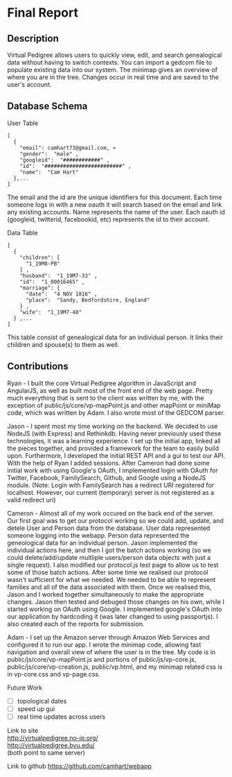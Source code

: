 Final Report
============

Description
-----------
Virtual Pedigree allows users to quickly view, edit, and search genealogical data without having to switch contexts.  You can import a gedcom file to populate existing data into our system.  The minimap gives an overview of where you are in the tree.  Changes occur in real time and are saved to the user's account.

Database Schema
---------------
User Table
```
[
  {
    "email": camhart73@gmail.com, »
    "gender":  "male" ,
    "googleid":  "############" ,
    "id":  "#########################" ,
    "name":  "Cam Hart"
  },...
]
```
The email and the id are the unique identifiers for this document.  Each time someone logs in with a new oauth it will search based on the email and link any existing accounts.  Name represents the name of the user.  Each oauth id (googleid, twitterid, facebookid, etc) represents the id to their account.

Data Table
```
[
  {
    "children": [
      "1_19M8-PB"
    ] ,
    "husband":  "1_19M7-33" ,
    "id":  "1_00016465" ,
    "marriage": {
      "date":  "4 NOV 1816" ,
      "place":  "Sandy, Bedfordshire, England"
    } ,
    "wife":  "1_19M7-48"
  } ,...
]
```
This table consist of genealogical data for an individual person.  It links their children and spouse(s) to them as well.

Contributions
-------------
Ryan - I built the core Virtual Pedigree algorithm in JavaScript and AngularJS, as well as built most of the front end of the web page. Pretty much everything that is sent to the client was written by me, with the exception of public/js/core/vp-mapPoint.js and other mapPoint or miniMap code, which was written by Adam. I also wrote most of the GEDCOM parser.

Jason - I spent most my time working on the backend. We decided to use NodeJS (with Express) and Rethinkdb. Having never previously used these technologies, it was a learning experience. I set up the initial app, linked all the pieces together, and provided a framework for the team to easily build upon. Furthermore, I developed the initial REST API and a gui to test our API. With the help of Ryan I added sessions. After Cameron had done some initial work with using Google's OAuth, I implemented login with OAuth for Twitter, Facebook, FamilySearch, Github, and Google using a NodeJS module. (Note: Login with FamilySearch has a redirect URI registered for localhost. However, our current (temporary) server is not registered as a valid redirect uri)

Cameron - Almost all of my work occured on the back end of the server.  Our first goal was to get our protocol working so we could add, update, and detele User and Person data from the database.  User data represented someone logging into the webapp.  Person data represented the geneological data for an individual person.  Jason implemented the individual actions here, and then I got the batch actions working (so we could delete/add/update multliple users/person data objects with just a single request).  I also modified our protocol.js test page to allow us to test some of those batch actions.  After some time we realised our protocol wasn't sufficient for what we needed.  We needed to be able to represent families and all of the data associated with them.  Once we realised this, Jason and I worked together simultaneously to make the appropriate changes.  Jason then tested and debuged those changes on his own, while I started working on OAuth using Google.  I implemented google's OAuth into our application by hardcoding it (was later changed to using passportjs).  I also created each of the reports for submission.

Adam - I set up the Amazon server through Amazon Web Services and configured it to run our app. I wrote the minimap code, allowing fast navigation and overall view of where the user is in the tree. My code is in public/js/core/vp-mapPoint.js and portions of public/js/vp-core.js, public/js/core/vp-creation.js, public/vp.html, and my minimap related css is in vp-core.css and vp-page.css.


Future Work
- [ ] topological dates
- [ ] speed up gui
- [ ] real time updates across users

Link to site
<br>
http://virtualpedigree.no-ip.org/
<br>
http://virtualpedigree.byu.edu/
<br>
(both point to same server)

Link to github
https://github.com/camhart/webapp